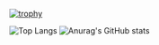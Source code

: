 [![trophy](https://github-profile-trophy.vercel.app/?username=wangchangdog)](https://github.com/ryo-ma/github-profile-trophy)

<div style="textalign: center;">
  <img alt="Top Langs" src="https://github-readme-stats.vercel.app/api/top-langs/?username=wangchangdog&theme=synthwave" />
  <img alt="Anurag's GitHub stats" src="https://github-readme-stats.vercel.app/api?username=wangchangdog&theme=synthwave" />
</div>
<!--
**wangchangdog/wangchangdog** is a ✨ _special_ ✨ repository because its `README.md` (this file) appears on your GitHub profile.

Here are some ideas to get you started:

- 🔭 I’m currently working on ...
- 🌱 I’m currently learning ...
- 👯 I’m looking to collaborate on ...
- 🤔 I’m looking for help with ...
- 💬 Ask me about ...
- 📫 How to reach me: ...
- 😄 Pronouns: ...
- ⚡ Fun fact: ...
-->
